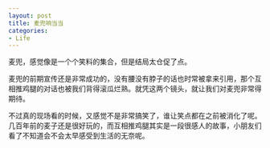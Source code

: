 ```yaml
---
layout: post
title: 麦兜响当当
categories:
- Life
---
```

麦兜，感觉像是一个个笑料的集合，但是结局太仓促了点。

麦兜的前期宣传还是非常成功的，没有腰没有脖子的话也时常被拿来引用，那个互相推鸡腿的对话也被我们背得滚瓜烂熟。就凭这两个镜头，就让我们对麦兜非常得期待。

不过真的现场看的时候，又感觉不是非常搞笑了，谁让笑点都在之前被消化了呢。几百年前的麦子还是很好玩的，而互相推鸡腿其实是一段很感人的故事，小朋友们看了不知道会不会太早感受到生活的无奈呢。

